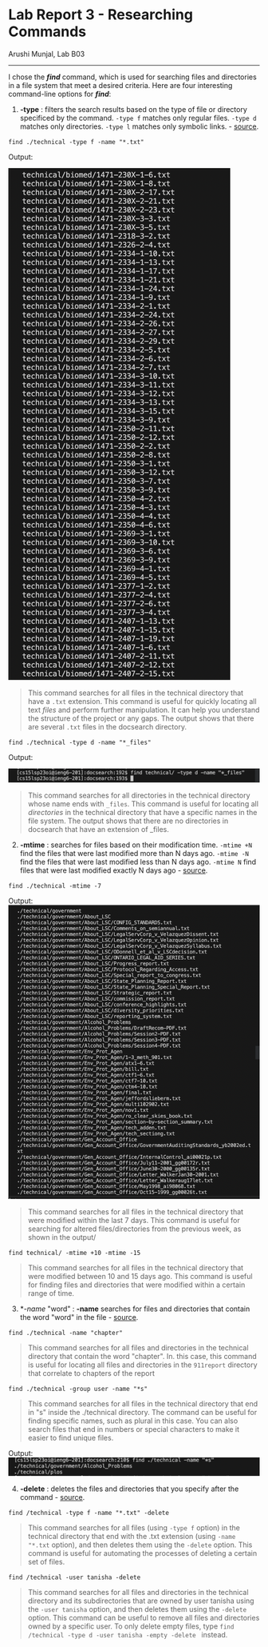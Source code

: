 # Lab Report 3 - Researching Commands
Arushi Munjal, Lab B03

---
I chose the ***find*** command, which is used for searching files and directories in a file system that meet a desired criteria. Here are four interesting command-line options for ***find***:

1. **-type** : filters the search results based on the type of file or directory specificed by the command. `-type f` matches only regular files. `-type d` matches only directories. `-type l` matches only symbolic links. - [source](https://ss64.com/bash/find.html).

```
find ./technical -type f -name "*.txt" 
```
Output:

![Image](ex1.1.png)

> This command searches for all files in the technical directory that have a `.txt` extension. This command is useful for quickly locating all text *files* and perform further manipulation. It can help you understand the structure of the project or any gaps. The output shows that there are several `.txt` files in the docsearch directory.

```
find ./technical -type d -name "*_files" 
```
Output:

![Image](ex1.2.png)

> This command searches for all directories in the technical directory whose name ends with `_files`. This command is useful for locating all *directories* in the technical directory that have a specific names in the file system. The output shows that there are no directories in docsearch that have an extension of _files.


2. **-mtime** :  searches for files based on their modification time. `-mtime +N` find the files that were last modified more than N days ago. `-mtime -N` find the files that were last modified less than N days ago. `-mtime N` find files that were last modified exactly N days ago - [source](https://www.computerhope.com/unix/ufind.htm).


```
find ./technical -mtime -7
```

Output:
![Image](ex2.1.png)

> This command searches for all files in the technical directory that were modified within the last 7 days. This command is useful for searching for altered files/directories from the previous week, as shown in the output/

```
find technical/ -mtime +10 -mtime -15
```

> This command searches for all files in the technical directory that were modified between 10 and 15 days ago. This command is useful for finding files and directories that were modified within a certain range of time.


3. **-name* "word" : **-name** searches for files and directories that contain the word "word" in the file - [source](https://www.geeksforgeeks.org/find-command-in-linux-with-examples/).

```
find ./technical -name "chapter"
```

> This command searches for all files and directories in the technical directory that contain the word "chapter". In. this case, this command is useful for locating all files and directories in the `911report` directory that correlate to chapters of the report 

```
find ./technical -group user -name "*s"
```

> This command searches for all files in the technical directory that end in "s" inside the ./technical directory. The command can be useful for finding specific names, such as plural in this case. You can also search files that end in numbers or special characters to make it easier to find unique files.

Output:
![Image](ex3.2.png)

4. **-delete** : deletes the files and directories that you specify after the command - [source](https://www.computerhope.com/unix/ufind.htm).

```
find /technical -type f -name "*.txt" -delete
```

> This command searches for all files (using `-type f` option) in the technical directory that end with the .txt extension (using `-name "*.txt` option), and then deletes them using the `-delete` option. This command is useful for automating the processes of deleting a certain set of files. 

```
find /technical -user tanisha -delete
```

> This command searches for all files and directories in the technical directory and its subdirectories that are owned by user tanisha using the `-user tanisha` option, and then deletes them using the `-delete` option. This command can be useful to remove all files and directories owned by a specific user. To only delete empty files, type `find /technical -type d -user tanisha -empty -delete ` instead.
